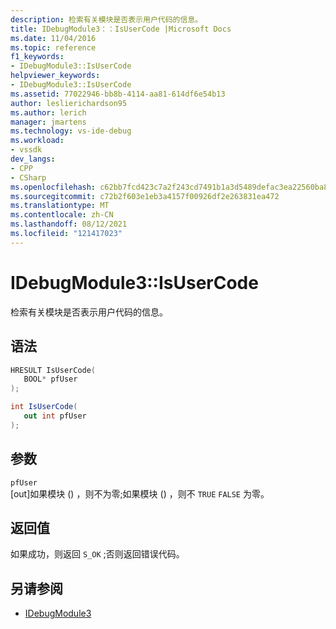 ```yaml
---
description: 检索有关模块是否表示用户代码的信息。
title: IDebugModule3：：IsUserCode |Microsoft Docs
ms.date: 11/04/2016
ms.topic: reference
f1_keywords:
- IDebugModule3::IsUserCode
helpviewer_keywords:
- IDebugModule3::IsUserCode
ms.assetid: 77022946-bb8b-4114-aa81-614df6e54b13
author: leslierichardson95
ms.author: lerich
manager: jmartens
ms.technology: vs-ide-debug
ms.workload:
- vssdk
dev_langs:
- CPP
- CSharp
ms.openlocfilehash: c62bb7fcd423c7a2f243cd7491b1a3d5489defac3ea22560ba8064a7006653b4
ms.sourcegitcommit: c72b2f603e1eb3a4157f00926df2e263831ea472
ms.translationtype: MT
ms.contentlocale: zh-CN
ms.lasthandoff: 08/12/2021
ms.locfileid: "121417023"
---
```

# <a name="idebugmodule3isusercode"></a>IDebugModule3::IsUserCode
检索有关模块是否表示用户代码的信息。

## <a name="syntax"></a>语法

```cpp
HRESULT IsUserCode(
   BOOL* pfUser
);
```

```csharp
int IsUserCode(
   out int pfUser
);
```

## <a name="parameters"></a>参数
`pfUser`\
[out]如果模块 () ，则不为零;如果模块 () ，则不 `TRUE` `FALSE` 为零。

## <a name="return-value"></a>返回值
 如果成功，则返回 `S_OK` ;否则返回错误代码。

## <a name="see-also"></a>另请参阅
- [IDebugModule3](../../../extensibility/debugger/reference/idebugmodule3.md)
